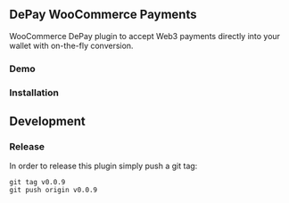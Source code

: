 ## DePay WooCommerce Payments

WooCommerce DePay plugin to accept Web3 payments directly into your wallet with on-the-fly conversion.

### Demo

### Installation

## Development

### Release

In order to release this plugin simply push a git tag:

```
git tag v0.0.9
git push origin v0.0.9
```
